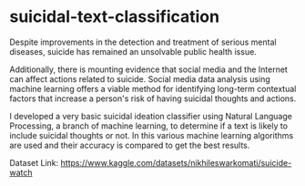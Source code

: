 # suicidal-text-classification
Despite improvements in the detection and treatment of serious mental diseases, suicide has remained an unsolvable public health issue.

Additionally, there is mounting evidence that social media and the Internet can affect actions related to suicide.
Social media data analysis using machine learning offers a viable method for identifying long-term contextual factors that increase a person's risk of having suicidal thoughts and actions.

I developed a very basic suicidal ideation classifier using Natural Language Processing, a branch of machine learning, to determine if a text is likely to include suicidal thoughts or not. In this various machine learning algorithms are used and their accuracy is compared to get the best results.

Dataset Link: https://www.kaggle.com/datasets/nikhileswarkomati/suicide-watch

